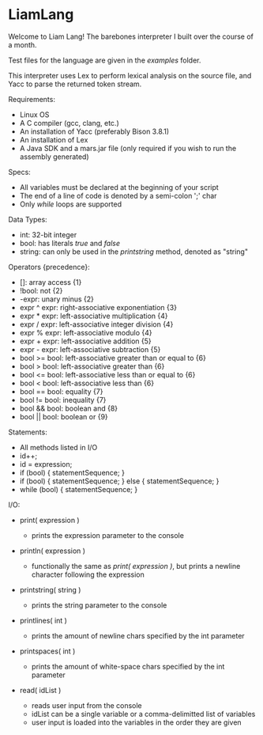 # LiamLang

Welcome to Liam Lang! The barebones interpreter I built over the course of a month.

Test files for the language are given in the *examples* folder.

This interpreter uses Lex to perform lexical analysis on the source file, and Yacc to parse the returned token stream.


Requirements:
  - Linux OS
  - A C compiler (gcc, clang, etc.)
  - An installation of Yacc (preferably Bison 3.8.1)
  - An installation of Lex
  - A Java SDK and a mars.jar file (only required if you wish to run the assembly generated)



Specs:
  - All variables must be declared at the beginning of your script
  - The end of a line of code is denoted by a semi-colon ';' char
  - Only *while* loops are supported


Data Types:
  - int: 32-bit integer
  - bool: has literals *true* and *false*
  - string: can only be used in the *printstring* method, denoted as "string"



Operators {precedence}:
  - \[]:          array access                               {1}
  - !bool:        not                                        {2}
  - -expr:        unary minus                                {2}
  - expr ^ expr:  right-associative exponentiation           {3}
  - expr * expr:  left-associative multiplication            {4}
  - expr / expr:  left-associative integer division          {4}
  - expr % expr:  left-associative modulo                    {4}
  - expr + expr:  left-associative addition                  {5}
  - expr - expr:  left-associative subtraction               {5}
  - bool >= bool: left-associative greater than or equal to  {6}
  - bool > bool:  left-associative greater than              {6}
  - bool <= bool: left-associative less than or equal to     {6}
  - bool < bool:  left-associative less than                 {6}
  - bool == bool: equality                                   {7}
  - bool != bool: inequality                                 {7}
  - bool && bool: boolean and                                {8}
  - bool || bool: boolean or                                 {9}



Statements:
  - All methods listed in I/O
  - id++;
  - id = expression;
  - if (bool) { statementSequence; }
  - if (bool) { statementSequence; } else { statementSequence; }
  - while (bool) { statementSequence; }



I/O:
  - print( expression )
    - prints the expression parameter to the console
  
  
  - println( expression )
    - functionally the same as *print( expression )*, but prints a newline character following the expression


  - printstring( string )
    - prints the string parameter to the console
    
    
  - printlines( int )
    - prints the amount of newline chars specified by the int parameter
    
    
  - printspaces( int )
    - prints the amount of white-space chars specified by the int parameter


  - read( idList )
    - reads user input from the console
    - idList can be a single variable or a comma-delimitted list of variables
    - user input is loaded into the variables in the order they are given
